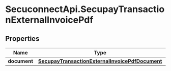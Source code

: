 # SecuconnectApi.SecupayTransactionExternalInvoicePdf

## Properties
Name | Type | Description | Notes
------------ | ------------- | ------------- | -------------
**document** | [**SecupayTransactionExternalInvoicePdfDocument**](SecupayTransactionExternalInvoicePdfDocument.md) |  | [optional] 


